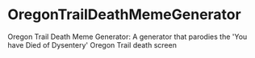 # OregonTrailDeathMemeGenerator
Oregon Trail Death Meme Generator: A generator that parodies the     'You have Died of Dysentery' Oregon Trail death screen
